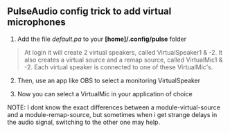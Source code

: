 ## PulseAudio config trick to add virtual microphones

1.  Add the file _default.pa_ to your **[home]/.config/pulse** folder

> At login it will create 2 virtual speakers, called VirtualSpeaker1 & -2.  It also creates a virtual source and a remap source, called VirtualMic1 & -2. Each virtual speaker is connected to one of these VirtualMic's.

2. Then, use an app like OBS to select a monitoring VirtualSpeaker

3. Now you can select a VirtualMic in your application of choice

NOTE: I dont know the exact differences between a module-virtual-source and a module-remap-source, but sometimes when i get strange delays in the audio signal, switching to the other one may help.



